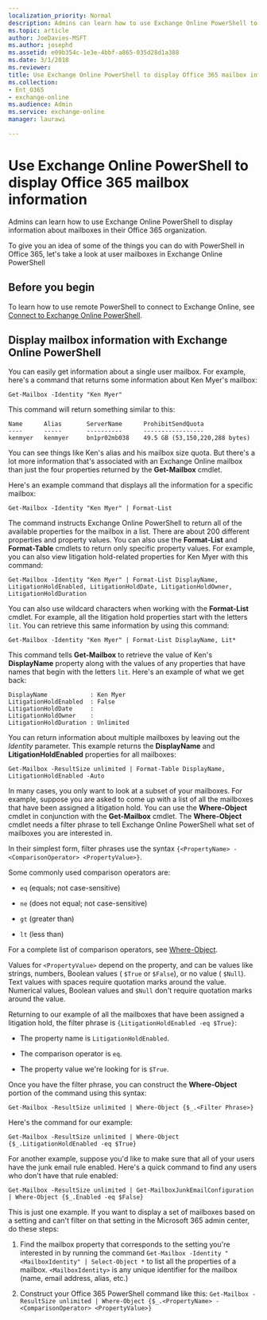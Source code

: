 ```yaml
---
localization_priority: Normal
description: Admins can learn how to use Exchange Online PowerShell to display information about mailboxes in their Office 365 organization.
ms.topic: article
author: JoeDavies-MSFT
ms.author: josephd
ms.assetid: e09b354c-1e3e-4bbf-a865-035d28d1a388
ms.date: 3/1/2018
ms.reviewer: 
title: Use Exchange Online PowerShell to display Office 365 mailbox information
ms.collection:
- Ent_O365
- exchange-online
ms.audience: Admin
ms.service: exchange-online
manager: laurawi

---
```


# Use Exchange Online PowerShell to display Office 365 mailbox information

Admins can learn how to use Exchange Online PowerShell to display information about mailboxes in their Office 365 organization.

To give you an idea of some of the things you can do with PowerShell in Office 365, let's take a look at user mailboxes in Exchange Online PowerShell

## Before you begin

To learn how to use remote PowerShell to connect to Exchange Online, see [Connect to Exchange Online PowerShell](https://technet.microsoft.com/library/c8bea338-6c1a-4bdf-8de0-7895d427ee5b.aspx).

## Display mailbox information with Exchange Online PowerShell

You can easily get information about a single user mailbox. For example, here's a command that returns some information about Ken Myer's mailbox:

```
Get-Mailbox -Identity "Ken Myer"
```

This command will return something similar to this:

```
Name      Alias       ServerName      ProhibitSendQuota
----      -----       ----------      -----------------
kenmyer   kenmyer     bn1pr02mb038    49.5 GB (53,150,220,288 bytes)
```

You can see things like Ken's alias and his mailbox size quota. But there's a lot more information that's associated with an Exchange Online mailbox than just the four properties returned by the **Get-Mailbox** cmdlet.

Here's an example command that displays all the information for a specific mailbox:

```
Get-Mailbox -Identity "Ken Myer" | Format-List
```

The command instructs Exchange Online PowerShell to return all of the available properties for the mailbox in a list. There are about 200 different properties and property values. You can also use the **Format-List** and **Format-Table** cmdlets to return only specific property values. For example, you can also view litigation hold-related properties for Ken Myer with this command:

```
Get-Mailbox -Identity "Ken Myer" | Format-List DisplayName, LitigationHoldEnabled, LitigationHoldDate, LitigationHoldOwner, LitigationHoldDuration
```

You can also use wildcard characters when working with the **Format-List** cmdlet. For example, all the litigation hold properties start with the letters `lit`. You can retrieve this same information by using this command:

```
Get-Mailbox -Identity "Ken Myer" | Format-List DisplayName, Lit*
```

This command tells **Get-Mailbox** to retrieve the value of Ken's **DisplayName** property along with the values of any properties that have names that begin with the letters `lit`. Here's an example of what we get back:

```
DisplayName            : Ken Myer
LitigationHoldEnabled  : False
LitigationHoldDate     :
LitigationHoldOwner    :
LitigationHoldDuration : Unlimited
```

You can return information about multiple mailboxes by leaving out the _Identity_ parameter. This example returns the **DisplayName** and **LitigationHoldEnabled** properties for all mailboxes:

```
Get-Mailbox -ResultSize unlimited | Format-Table DisplayName, LitigationHoldEnabled -Auto
```

In many cases, you only want to look at a subset of your mailboxes. For example, suppose you are asked to come up with a list of all the mailboxes that have been assigned a litigation hold. You can use the **Where-Object** cmdlet in conjunction with the **Get-Mailbox** cmdlet. The **Where-Object** cmdlet needs a filter phrase to tell Exchange Online PowerShell what set of mailboxes you are interested in.

In their simplest form, filter phrases use the syntax `{<PropertyName> -<ComparisonOperator> <PropertyValue>}`.

Some commonly used comparison operators are:

- `eq` (equals; not case-sensitive)

- `ne` (does not equal; not case-sensitive)

- `gt` (greater than)

- `lt` (less than)

For a complete list of comparison operators, see [Where-Object](https://go.microsoft.com/fwlink/p/?linkid=113423).

Values for `<PropertyValue>` depend on the property, and can be values like strings, numbers, Boolean values ( `$True` or `$False`), or no value ( `$Null`). Text values with spaces require quotation marks around the value. Numerical values, Boolean values and `$Null` don't require quotation marks around the value.

Returning to our example of all the mailboxes that have been assigned a litigation hold, the filter phrase is `{LitigationHoldEnabled -eq $True}`:

- The property name is `LitigationHoldEnabled`.

- The comparison operator is `eq`.

- The property value we're looking for is `$True`.

Once you have the filter phrase, you can construct the **Where-Object** portion of the command using this syntax:

```
Get-Mailbox -ResultSize unlimited | Where-Object {$_.<Filter Phrase>}
```

Here's the command for our example:

```
Get-Mailbox -ResultSize unlimited | Where-Object {$_.LitigationHoldEnabled -eq $True}
```

For another example, suppose you'd like to make sure that all of your users have the junk email rule enabled. Here's a quick command to find any users who don't have that rule enabled:

```
Get-Mailbox -ResultSize unlimited | Get-MailboxJunkEmailConfiguration | Where-Object {$_.Enabled -eq $False}
```

This is just one example. If you want to display a set of mailboxes based on a setting and can't filter on that setting in the Microsoft 365 admin center, do these steps:

1. Find the mailbox property that corresponds to the setting you're interested in by running the command `Get-Mailbox -Identity "<MailboxIdentity" | Select-Object *` to list all the properties of a mailbox. `<MailboxIdentity>` is any unique identifier for the mailbox (name, email address, alias, etc.)

2. Construct your Office 365 PowerShell command like this: `Get-Mailbox -ResultSize unlimited | Where-Object {$_.<PropertyName> -<ComparisonOperator> <PropertyValue>}`



